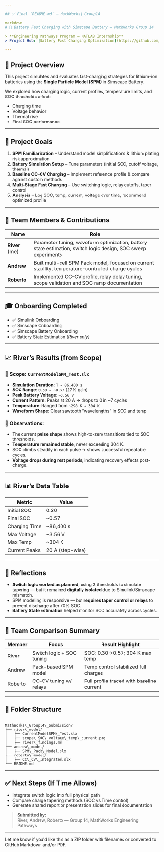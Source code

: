 ```yaml
---

## ✅ Final `README.md` — MathWorks\_Group14

markdown
# 🔋 Battery Fast Charging with Simscape Battery – MathWorks Group 14

> **Engineering Pathways Program – MATLAB Internship**  
> Project Hub: [Battery Fast Charging Optimization](https://github.com/mathworks/MATLAB-Simulink-Challenge-Project-Hub/tree/main/projects/Battery%20Fast%20Charging%20Optimization)

---
```


## 🎯 Project Overview

This project simulates and evaluates fast-charging strategies for lithium-ion batteries using the **Single Particle Model (SPM)** in Simscape Battery.

We explored how charging logic, current profiles, temperature limits, and SOC thresholds affect:
- Charging time
- Voltage behavior
- Thermal rise
- Final SOC performance

---

## 📘 Project Goals

1. **SPM Familiarization** – Understand model simplifications & lithium plating risk approximation  
2. **Battery Simulation Setup** – Tune parameters (initial SOC, cutoff voltage, thermal)  
3. **Baseline CC–CV Charging** – Implement reference profile & compare against custom methods  
4. **Multi-Stage Fast Charging** – Use switching logic, relay cutoffs, taper control  
5. **Analysis** – Log SOC, temp, current, voltage over time; recommend optimized profile  

---

## 📁 Team Members & Contributions

| Name     | Role |
|----------|------|
| **River** (me) | Parameter tuning, waveform optimization, battery state estimation, switch logic design, SOC sweep experiments |
| **Andrew**     | Built multi-cell SPM Pack model, focused on current stability, temperature-controlled charge cycles |
| **Roberto**    | Implemented CC–CV profile, relay delay tuning, scope validation and SOC ramp documentation |

---

## 🎓 Onboarding Completed

- ✅ Simulink Onboarding  
- ✅ Simscape Onboarding  
- ✅ Simscape Battery Onboarding  
- ✅ Battery State Estimation *(River only)*  

---

## 📈 River’s Results (from Scope)

### 🔬 Scope: `CurrentModelSPM_Test.slx`
- **Simulation Duration**: `T = 86,400 s`  
- **SOC Range**: `0.30 → ~0.57` (27% gain)  
- **Peak Battery Voltage**: `~3.56 V`  
- **Current Pattern**: Peaks at 20 A → drops to 0 in ~7 cycles  
- **Temperature**: Ranged from `~298 K → 304 K`  
- **Waveform Shape**: Clear sawtooth “wavelengths” in SOC and temp

### 📌 Observations:
- The current **pulse shape** shows high-to-zero transitions tied to SOC thresholds.
- **Temperature remained stable**, never exceeding 304 K.
- SOC climbs steadily in each pulse → shows successful repeatable cycles.
- **Voltage drops during rest periods**, indicating recovery effects post-charge.

---

## 📊 River’s Data Table

| Metric        | Value              |
|---------------|--------------------|
| Initial SOC   | 0.30               |
| Final SOC     | ~0.57              |
| Charging Time | ~86,400 s          |
| Max Voltage   | ~3.56 V            |
| Max Temp      | ~304 K             |
| Current Peaks | 20 A (step-wise)   |

---

## 🧠 Reflections

- **Switch logic worked as planned**, using 3 thresholds to simulate tapering — but it remained **digitally isolated** due to Simulink/Simscape mismatch.
- SPM modeling is responsive — but **requires taper control or relays** to prevent discharge after 70% SOC.
- **Battery State Estimation** helped monitor SOC accurately across cycles.

---

## 🧩 Team Comparison Summary

| Member   | Focus                     | Result Highlight |
|----------|---------------------------|------------------|
| River    | Switch logic + SOC tuning | SOC: 0.30→0.57; 304 K max temp |
| Andrew   | Pack-based SPM model      | Temp control stabilized full charges |
| Roberto  | CC–CV tuning w/ relays    | Full profile traced with baseline current |

---

## 📁 Folder Structure

```

MathWorks\_Group14\_Submission/
├── river\_model/
│   ├── CurrentModelSPM\_Test.slx
│   ├── scope\_SOC\_voltage\_temp\_current.png
│   ├── river\_findings.md
├── andrew\_model/
│   ├── SPM\_Pack\_Model.slx
├── roberto\_model/
│   ├── CC\_CV\_Integrated.slx
└── README.md

```

---

## ✅ Next Steps (If Time Allows)

- Integrate switch logic into full physical path
- Compare charge tapering methods (SOC vs Time control)
- Generate shared report or presentation slides for final documentation

> **Submitted by:**  
> River, Andrew, Roberto — Group 14, MathWorks Engineering Pathways


---

Let me know if you'd like this as a ZIP folder with filenames or converted to GitHub Markdown and/or PDF.

